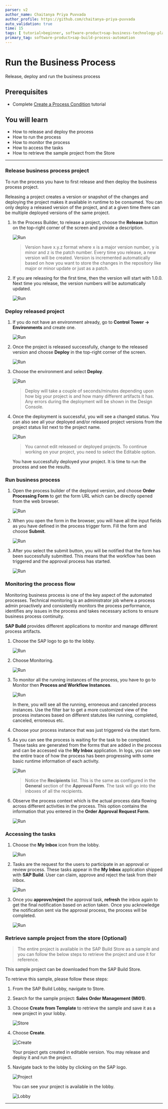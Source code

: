 ```yaml
---
parser: v2
author_name: Chaitanya Priya Puvvada
author_profile: https://github.com/chaitanya-priya-puvvada
auto_validation: true
time: 15
tags: [ tutorial>beginner, software-product>sap-business-technology-platform, tutorial>free-tier ]
primary_tag: software-product>sap-build-process-automation
---
```


# Run the Business Process
<!-- description --> Release, deploy and run the business process

## Prerequisites
- Complete [Create a Process Condition](spa-create-process-condition) tutorial

## You will learn
  - How to release and deploy the process
  - How to run the process
  - How to monitor the process
  - How to access the tasks
  - How to retrieve the sample project from the Store

---

### Release business process project


To run the process you have to first release and then deploy the business process project.

Releasing a project creates a version or snapshot of the changes and deploying the project makes it available in runtime to be consumed. You can only deploy a released version of the project, and at a given time there can be multiple deployed versions of the same project.

1. In the Process Builder, to release a project, choose the **Release** button on the top-right corner of the screen and provide a description.

    <!-- border -->
    ![Run](001.png)

    > Version have x.y.z format where x is a major version number, y is minor and z is the patch number. Every time you release, a new version will be created. Version is incremented automatically based on how you want to store the changes in the repository like major or minor update or just as a patch.

2. If you are releasing for the first time, then the version will start with 1.0.0. Next time you release, the version numbers will be automatically updated.

    <!-- border -->
    ![Run](003.png)


### Deploy released project


1. If you do not have an environment already, go to **Control Tower** **->** **Environments** and create one.

    <!-- border -->
    ![Run](environments.png)

2. Once the project is released successfully, change to the released version and choose **Deploy** in the top-right corner of the screen.

    <!-- border -->
    ![Run](004.png)

3. Choose the environment and select **Deploy**.
   
    <!-- border -->
    ![Run](100.png)

    > Deploy will take a couple of seconds/minutes depending upon how big your project is and how many different artifacts it has. Any errors during the deployment will be shown in the Design Console.

4. Once the deployment is successful, you will see a changed status. You can also see all your deployed and/or released project versions from the project status list next to the project name.

    <!-- border -->
    ![Run](005.png)

    > You cannot edit released or deployed projects. To continue working on your project, you need to select the Editable option.

    You have successfully deployed your project. It is time to run the process and see the results.

### Run business process

1. Open the process builder of the deployed version, and choose **Order Processing Form** to get the form URL which can be directly opened from the web browser.

    <!-- border -->
    ![Run](006.png)

2. When you open the form in the browser, you will have all the input fields as you have defined in the process trigger form. Fill the form and choose **Submit**.

    <!-- border -->
    ![Run](007.png)

3. After you select the submit button, you will be notified that the form has been successfully submitted. This means that the workflow has been triggered and the approval process has started.

    <!-- border -->
    ![Run](008.png)



### Monitoring the process flow


Monitoring business process is one of the key aspect of the automated processes. Technical monitoring is an administrator job where a process admin proactively and consistently monitors the process performance, identifies any issues in the process and takes necessary actions to ensure business process continuity.

**SAP Build** provides different applications to monitor and manage different process artifacts.

1. Choose the SAP logo to go to the lobby.

    <!-- border -->
    ![Run](010a.png)

2. Choose Monitoring.

    <!-- border -->
    ![Run](010b.png)

3. To monitor all the running instances of the process, you have to go to Monitor then **Process and Workflow Instances**.

    <!-- border -->
    ![Run](009.png)

    In there, you will see all the running, erroneous and canceled process instances. Use the filter bar to get a more customized view of the process instances based on different statutes like running, completed, canceled, erroneous etc.

4. Choose your process instance that was just triggered via the start form.
   
5.  As you can see the process is waiting for the task to be completed. These tasks are generated from the forms that are added in the process and can be accessed via the **My Inbox** application. In logs, you can see the entire trace of how the process has been progressing with some basic runtime information of each activity.

    <!-- border -->
    ![Run](011.png)

    > Notice the **Recipients** list. This is the same as configured in the **General** section of the **Approval Form**. The task will go into the inboxes of all the recipients.

6. Observe the process context which is the actual process data flowing across different activities in the process. This option contains the information that you entered in the **Order Approval Request Form**.

    <!-- border -->
    ![Run](012.png)


### Accessing the tasks

1. Choose the **My Inbox** icon from the lobby.

    <!-- border -->
    ![Run](012a.png)

2. Tasks are the request for the users to participate in an approval or review process. These tasks appear in the **My Inbox** application shipped with **SAP Build**. User can claim, approve and reject the task from their inbox.

    <!-- border -->
    ![Run](013.png)

3. Once you **approve/reject** the approval task, **refresh** the inbox again to get the final notification based on action taken. Once you acknowledge the notification sent via the approval process, the process will be completed.

    <!-- border -->
    ![Run](014.png)
    
    
### Retrieve sample project from the store (Optional)

   > The entire project is available in the SAP Build Store as a sample and you can follow the below steps to retrieve the project and use it for reference.

This sample project can be downloaded from the SAP Build Store.

To retrieve this sample, please follow these steps:
    
1. From the SAP Build Lobby, navigate to Store.
   
2. Search for the sample project: **Sales Order Management (MI01)**.
   
3. Choose **Create from Template** to retrieve the sample and save it as a new project in your lobby.

    <!-- border -->
    ![Store](store.png)

4. Choose **Create**.

    <!-- border -->
    ![Create](create.png)

    Your project gets created in editable version. You may release and deploy it and run the project.
    
5. Navigate back to the lobby by clicking on the SAP logo.
  
    <!-- border -->
    ![Project](project.png)

    You can see your project is available in the lobby.
  
    <!-- border -->
    ![Lobby](lobby.png)


---

